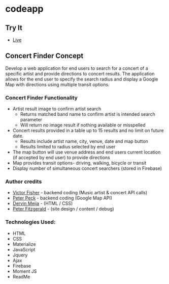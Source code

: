 # codeapp

## Try It
+ [Live](https://concertcode.github.io/concert-finder/)
## **Concert Finder Concept**

Develop a web application for end users to search for a concert of a specific artist and provide directions to concert results.  The application allows for the end user to specify the search radius and display a Google Map with directions using multiple transit options.

### Concert Finder Functionality
* Artist result image to confirm artist search
	* Returns matched band name to confirm artist is intended search parameter
	* Will return no image result if nothing available or misspelled
* Concert results provided in a table up to 15 results and no limit on future date. 
	* Results include artist name, city, venue, date and map button
	* Results limited to radius selected by end user
* The map button will use venue address and end users current location (if accepted by end user) to provide directions
* Map provides transit options- driving, walking, bicycle or transit
* Display number of simultaneous concert searchers (stored in Firebase)

### Author credits
* [Victor Fisher](https://github.com/deep-research) - backend coding (Music artist & concert API calls)
* [Peter Peck](https://github.com/ptpeck357) - backend coding (Google Map API)
* [Dervin Mejia](https://github.com/nivred) - (HTML / CSS)
* [Peter Fitzgerald](https://github.com/petefitz4) - (site design / content / debug)

### Technologies Used:

* HTML
* CSS
* Materialize
* JavaScript
* Jquery
* Ajax
* Firebase
* Moment JS
* ReadMe


